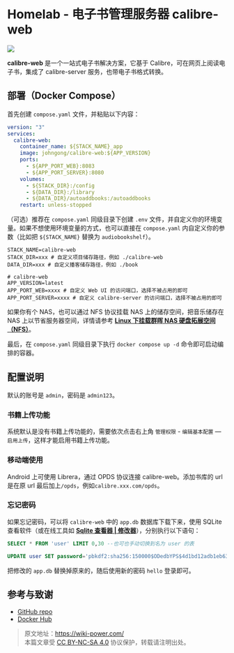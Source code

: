 # Homelab - 电子书管理服务器 calibre-web

![](https://wiki-media-1253965369.cos.ap-guangzhou.myqcloud.com/img/20210429125418.png)

**calibre-web** 是一个一站式电子书解决方案，它基于 Calibre，可在网页上阅读电子书，集成了 calibre-server 服务，也带电子书格式转换。

## 部署（Docker Compose）

首先创建 `compose.yaml` 文件，并粘贴以下内容：

```yaml title="compose.yaml"
version: "3"
services:
  calibre-web:
    container_name: ${STACK_NAME}_app
    image: johngong/calibre-web:${APP_VERSION}
    ports:
      - ${APP_PORT_WEB}:8083
      - ${APP_PORT_SERVER}:8080
    volumes:
      - ${STACK_DIR}:/config
      - ${DATA_DIR}:/library
      - ${DATA_DIR}/autoaddbooks:/autoaddbooks
    restart: unless-stopped
```

（可选）推荐在 `compose.yaml` 同级目录下创建 `.env` 文件，并自定义你的环境变量。如果不想使用环境变量的方式，也可以直接在 `compose.yaml` 内自定义你的参数（比如把 `${STACK_NAME}` 替换为 `audiobookshelf`）。

```dotenv title=".env"
STACK_NAME=calibre-web
STACK_DIR=xxx # 自定义项目储存路径，例如 ./calibre-web
DATA_DIR=xxx # 自定义播客储存路径，例如 ./book

# calibre-web
APP_VERSION=latest
APP_PORT_WEB=xxxx # 自定义 Web UI 的访问端口，选择不被占用的即可
APP_PORT_SERVER=xxxx # 自定义 calibre-server 的访问端口，选择不被占用的即可
```

如果你有个 NAS，也可以通过 NFS 协议挂载 NAS 上的储存空间，把音乐储存在 NAS 上以节省服务器空间，详情请参考 [**Linux 下挂载群晖 NAS 硬盘拓展空间（NFS）**](https://wiki-power.com/Linux%E4%B8%8B%E6%8C%82%E8%BD%BD%E7%BE%A4%E6%99%96NAS%E7%A1%AC%E7%9B%98%E6%8B%93%E5%B1%95%E7%A9%BA%E9%97%B4%EF%BC%88NFS%EF%BC%89/)。

最后，在 `compose.yaml` 同级目录下执行 `docker compose up -d` 命令即可启动编排的容器。

## 配置说明

默认的账号是 `admin`，密码是 `admin123`。

### 书籍上传功能

系统默认是没有书籍上传功能的，需要依次点击右上角 `管理权限` - `编辑基本配置` — `启用上传`，这样才能启用书籍上传功能。

### 移动端使用

Android 上可使用 Librera，通过 OPDS 协议连接 calibre-web。添加书库的 url 是在原 url 最后加上`/opds`，例如`calibre.xxx.com/opds`。

### 忘记密码

如果忘记密码，可以将 `calibre-web` 中的 `app.db` 数据库下载下来，使用 SQLite 查看软件（或在线工具如 [**Sqlite 查看器 | 修改器**](https://www.lzltool.com/sqlite-viewer)），分别执行以下语句：

```sql
SELECT * FROM 'user' LIMIT 0,30 --也可也手动切换到名为 user 的表
```

```sql
UPDATE user SET password='pbkdf2:sha256:150000$ODedbYPS$4d1bd12adb1eb63f78e49873cbfc731e35af178cb9eb6b8b62c09dcf8db76670' WHERE name='xxx'; -- 需要修改xxx为你当前的用户名
```

把修改的 `app.db` 替换掉原来的，随后使用新的密码 `hello` 登录即可。

## 参考与致谢

- [GitHub repo](https://github.com/janeczku/calibre-web)
- [Docker Hub](https://registry.hub.docker.com/r/johngong/calibre-web)

> 原文地址：<https://wiki-power.com/>  
> 本篇文章受 [CC BY-NC-SA 4.0](https://creativecommons.org/licenses/by/4.0/deed.zh) 协议保护，转载请注明出处。
